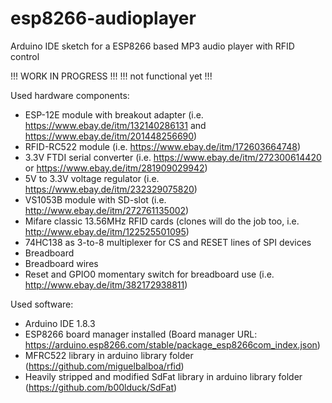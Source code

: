 # esp8266-audioplayer
Arduino IDE sketch for a ESP8266 based MP3 audio player with RFID control

!!! WORK IN PROGRESS !!!
!!! not functional yet !!!

Used hardware components:
* ESP-12E module with breakout adapter (i.e. https://www.ebay.de/itm/132140286131 and https://www.ebay.de/itm/201448256690)
* RFID-RC522 module (i.e. https://www.ebay.de/itm/172603664748)
* 3.3V FTDI serial converter (i.e. https://www.ebay.de/itm/272300614420 or https://www.ebay.de/itm/281909029942)
* 5V to 3.3V voltage regulator (i.e. https://www.ebay.de/itm/232329075820)
* VS1053B module with SD-slot (i.e. http://www.ebay.de/itm/272761135002)
* Mifare classic 13.56MHz RFID cards (clones will do the job too, i.e. http://www.ebay.de/itm/122525501095)
* 74HC138 as 3-to-8 multiplexer for CS and RESET lines of SPI devices
* Breadboard
* Breadboard wires
* Reset and GPIO0 momentary switch for breadboard use (i.e. http://www.ebay.de/itm/382172938811)

Used software:
* Arduino IDE 1.8.3
* ESP8266 board manager installed (Board manager URL: https://arduino.esp8266.com/stable/package_esp8266com_index.json)
* MFRC522 library in arduino library folder (https://github.com/miguelbalboa/rfid)
* Heavily stripped and modified SdFat library in arduino library folder (https://github.com/b00lduck/SdFat)

